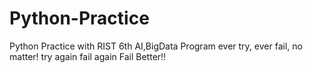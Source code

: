 # Python-Practice
Python Practice with RIST 6th AI,BigData Program
ever try, ever fail, no matter!
try again
fail again
Fail Better!!
